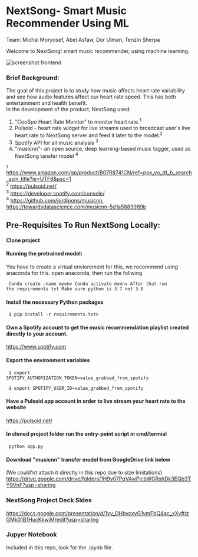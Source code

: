 # NextSong- Smart Music Recommender Using ML 

Team:
Michal Moryosef, Abel Asfaw, Dor Ulman, Tenzin Sherpa


Welcome to NextSong! smart music recommender, using machine learning.

![screenshot frontend](https://github.com/michali123/music_recommender/blob/7f202032e3563666a6b00c081ba7054d439794d7/static/images/screenshot%20frontend.png)



### Brief Background:
The goal of this project is to study how music affects heart rate variability and see how audio features affect our heart rate speed. This has both entertainment and health benefit.  
In the development of the product, NextSong used:
1. "CooSpo Heart Rate Monitor" to monitor heart rate.<sup>1</sup> 
2. Pulsoid - heart rate widget for live streams used to broadcast user's live heart rate to NextSong server and feed it later to the model.<sup>2</sup>
3. Spotify API for all music analysis <sup>3</sup>
4. "musicnn"- an open source, deep learning-based music tagger, used as NextSong tansfer model <sup>4</sup>

<sup>1</sup> https://www.amazon.com/gp/product/B07R8741CN/ref=ppx_yo_dt_b_search_asin_title?ie=UTF8&psc=1 <br>
<sup>2</sup> https://pulsoid.net/ <br>
<sup>3</sup> https://developer.spotify.com/console/ <br>
<sup>4</sup> https://github.com/jordipons/musicnn, https://towardsdatascience.com/musicnn-5d1a5883989b


## Pre-Requisites To Run NextSong Locally:

#### Clone project

#### Running the pretrained model:
You have to create a virtual enviorement for this, we recommend using anaconda for this.
open anaconda,
then run the follwing

<code> Conda create —name myenv
Conda activate myenv
After that run the requirements txt
Make sure python is 3.7 not 3.8 </code>


#### Install the necessary Python packages

<code> $ pip install -r requirements.txt> </code>

#### Own a Spotify account to get the music recommendation playlist created directly to your account.
https://www.spotify.com

#### Export the environment variables

<code> $ export SPOTIFY_AUTHORIZATION_TOKEN=value_grabbed_from_spotify</code>

<code> $ export SPOTIFY_USER_ID=value_grabbed_from_spotify</code>

#### Have a Pulsoid app account in order to live stream your heart rate to the website
https://pulsoid.net/

#### In cloned project folder run the entry-point script in cmd/termial
<code> python app.py</code>

#### Download "musicnn" transfer model from GoogleDrive link below
(We could'nt attach it directly in this repo due to size limitations)
https://drive.google.com/drive/folders/1H9v07PqVAwPicbWGRxhDk3EQb3TY9VnF?usp=sharing

### NextSong Project Deck Sldes 
https://docs.google.com/presentation/d/1vv_OHbvcxyG1vmFbQ4ac_xXvftjzGMk01B1HucKkwiM/edit?usp=sharing

### Jupyer Notebook
Included in this repo, look for the .ipynb file.

